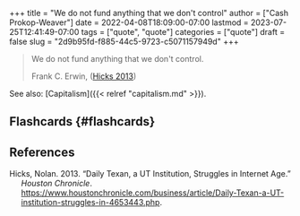 +++
title = "We do not fund anything that we don't control"
author = ["Cash Prokop-Weaver"]
date = 2022-04-08T18:09:00-07:00
lastmod = 2023-07-25T12:41:49-07:00
tags = ["quote", "quote"]
categories = ["quote"]
draft = false
slug = "2d9b95fd-f885-44c5-9723-c5071157949d"
+++

> We do not fund anything that we don't control.
>
> Frank C. Erwin, (<a href="#citeproc_bib_item_1">Hicks 2013</a>)

See also: [Capitalism]({{< relref "capitalism.md" >}}).


## Flashcards {#flashcards}

## References

<style>.csl-entry{text-indent: -1.5em; margin-left: 1.5em;}</style><div class="csl-bib-body">
  <div class="csl-entry"><a id="citeproc_bib_item_1"></a>Hicks, Nolan. 2013. “Daily Texan, a UT Institution, Struggles in Internet Age.” <i>Houston Chronicle</i>. <a href="https://www.houstonchronicle.com/business/article/Daily-Texan-a-UT-institution-struggles-in-4653443.php">https://www.houstonchronicle.com/business/article/Daily-Texan-a-UT-institution-struggles-in-4653443.php</a>.</div>
</div>
